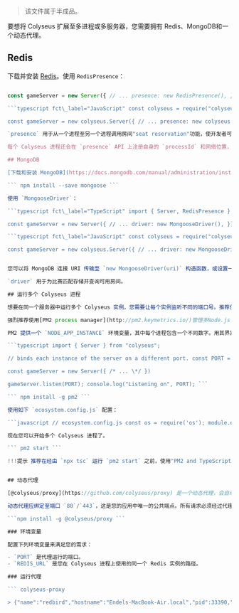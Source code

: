 > 该文件属于半成品。

要想将 Colyseus 扩展至多进程或多服务器，您需要拥有 Redis、MongoDB和一个动态代理。

## Redis

下载并安装 [Redis](https://redis.io/topics/quickstart)。使用 `RedisPresence`：

```typescript fct\_label="TypeScript" import { Server, RedisPresence } from "colyseus";

const gameServer = new Server({ // ... presence: new RedisPresence(), }); ```

```typescript fct\_label="JavaScript" const colyseus = require("colyseus");

const gameServer = new colyseus.Server({ // ... presence: new colyseus.RedisPresence(), }); ```

`presence` 用于从一个进程至另一个进程调用房间"seat reservation"功能，使开发者可以在房间之间利用一些同类数据分享功能。参阅 [Presence API](/server/presence/#api)。

每个 Colyseus 进程还会在 `presence` API 上注册自身的 `processId` 和网络位置，之后将用于 [>动态](#dynamic-proxy) 服务。在平稳关闭期间，进程将自我注销。

## MongoDB

[下载和安装 MongoDB](https://docs.mongodb.com/manual/administration/install-community/)并安装 `mongoose`包：

``` npm install --save mongoose ```

使用 `MongooseDriver`：

```typescript fct\_label="TypeScript" import { Server, RedisPresence } from "colyseus"; import { MongooseDriver } from "@colyseus/mongoose-driver"

const gameServer = new Server({ // ... driver: new MongooseDriver(), }); ```

```typescript fct\_label="JavaScript" const colyseus = require("colyseus"); const MongooseDriver = require("@colyseus/mongoose-driver").MongooseDriver;

const gameServer = new colyseus.Server({ // ... driver: new MongooseDriver(), }); ```


您可以将 MongoDB 连接 URI 传输至 `new MongooseDriver(uri)` 构造函数，或设置一个 `MONGO_URI` 环境变量。

`driver` 用于为比赛匹配存储并查询可用房间。

## 运行多个 Colyseus 进程

想要在同一个服务器中运行多个 Colyseus 实例，您需要让每个实例监听不同的端口号。推荐使用 `3001`、 `3002`、`3003`，以此类推。Colyseus 进程**不**应公开。只需公开[动态代理](#dynamic-proxy)。

强烈推荐使用[PM2 process manager](http://pm2.keymetrics.io/)管理多Node.js app实例。

PM2 提供一个 `NODE_APP_INSTANCE` 环境变量，其中每个进程包含一个不同数字。用其界定您的端口号。

```typescript import { Server } from "colyseus";

// binds each instance of the server on a different port. const PORT = Number(process.env.PORT) + Number(process.env.NODE\_APP\_INSTANCE);

const gameServer = new Server({ /* ... \*/ })

gameServer.listen(PORT); console.log("Listening on", PORT); ```

``` npm install -g pm2 ```

使用如下 `ecosystem.config.js` 配置：

```javascript // ecosystem.config.js const os = require('os'); module.exports = { apps: [{ port :3000, name : "colyseus", script : "lib/index.js", // your entrypoint file watch : true, // optional instances : os.cpus().length, exec\_mode : 'fork', // IMPORTANT: do not use cluster mode. env: { DEBUG: "colyseus:errors", NODE\_ENV: "production", } }] } ```

现在您可以开始多个 Colyseus 进程了。

``` pm2 start ```

!!!提示 推荐在经由 `npx tsc` 运行 `pm2 start` 之前，使用"PM2 and TypeScript"编译您的 .ts 文件。或者您可以为 PM2 (`pm2 install typescript`) 安装 TypeScript 解译器并设置 `exec_interpreter: "ts-node"` ([阅读更多](http://pm2.keymetrics.io/docs/tutorials/using-transpilers-with-pm2))。


## 动态代理

[@colyseus/proxy](https://github.com/colyseus/proxy) 是一个动态代理，会自动监听 Colyseus 的上下波动，使 WebSocket 连接可以前往所创建房间的正确进程和服务器。

动态代理应绑定至端口 `80`/`443`，这是您的应用中唯一的公共端点。所有请求必须经过代理。

```npm install -g @colyseus/proxy ```

### 环境变量

配置下列环境变量来满足您的需求：

- `PORT` 是代理运行的端口。
- `REDIS_URL` 是您在 Colyseus 进程上使用的同一个 Redis 实例的路径。

### 运行代理

``` colyseus-proxy

> {"name":"redbird","hostname":"Endels-MacBook-Air.local","pid":33390,"level":30,"msg":"Started a Redbird reverse proxy server on port 80","time":"2019-08-20T15:26:19.605Z","v":0} ```
